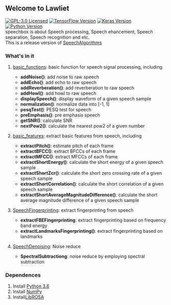 ## Welcome to Lawliet

[![GPL-3.0 Licensed](https://img.shields.io/crates/l/rustc-serialize)](https://opensource.org/licenses/GPL-3.0) [![TensorFlow Version](https://img.shields.io/badge/Tensorflow-1.7+-blue.svg)](https://www.tensorflow.org/) [![Keras Version](https://img.shields.io/badge/Keras-2.0+-blue.svg)](https://keras.io/) [![Python Version](https://img.shields.io/badge/Python-3.x-blue.svg)](https://www.python.org/)  
speechbox is about Speech processing, Speech ehancement, Speech separation, Speech recognition and etc.  
This is a release version of [SpeechAlgorithms](https://github.com/Ryuk17/SpeechAlgorithms)


### What's in it
1. [basic_functions](https://github.com/Ryuk17/speechbox/blob/master/utils/basic_functions.py): basic function for speech signal processing, including  
    + **addNoise()**: add noise to raw speech   
    + **addEcho()**: add echo to raw speech  
    + **addReverberation()**: add reverberation to raw speech  
    + **addHowl()**: add howl to raw speech
    + **displaySpeech()**: display waveform of a given speech sample
    + **normalization()**: normalize data into [-1, 1]
    + **pesqTest()**: PESQ test for speech
    + **preEmphasis()**: pre emphasis speech
    + **getSNR()**: calculate SNR 
    + **nextPow2()**: calculate the nearest pow2 of a given number

2. [basic_features](https://github.com/Ryuk17/speechbox/blob/master/utils/basic_features.py): extract basic features from speech, including     
    + **extractPitch()**: estimate pitch of each frame
    + **extractBFCC()**: extract BFCCs of each frame    
    + **extractMFCC()**: extract MFCCs of each frame 
    + **extractShortEnergy()**: calculate the short energy of a given speech sample
    + **extractShortZcr()**: calculate the short zero crossing rate of a given speech sample
    + **extractShortCorrelation()**: calculate the short correlation of a given speech sample
    + **extractShortAverageMagnitudeDifference()**: calculate the short average magnitude difference of a given speech sample

3. [SpeechFingerprinting](https://github.com/DandelionLau/Ryuk/blob/master/SpeechFingerprinting.py): extract fingerprinting from speech
    + **extractFBEFingerprinting**: extract fingerprinting based on frequency band energy
    + **extractLandmarksFingerprinting()**: extract fingerprinting based on landmarks
    

4. [SpeechDenoising](https://github.com/Ryuk17/speechbox/blob/master/SpeechDenoising.py): Noise reduce  
    + **SpectralSubtractiong**: noise reduce by employing spectral subtraction
    
    
### Dependences
1. Install [Python 3.6](https://www.python.org/)
2. Install [NumPy](http://www.numpy.org/)
3. Install[LibROSA](http://librosa.github.io/librosa/)



